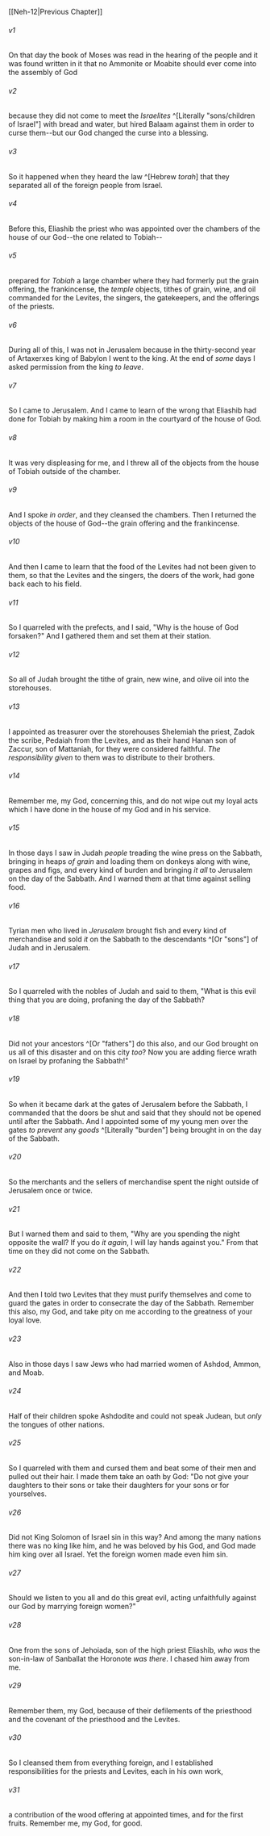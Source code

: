 ﻿---
aliases:
  - Nehemiah 13
---

[[Neh-12|Previous Chapter]]

###### v1
On that day the book of Moses was read in the hearing of the people and it was found written in it that no Ammonite or Moabite should ever come into the assembly of God

###### v2
because they did not come to meet the _Israelites_ ^[Literally "sons/children of Israel"] with bread and water, but hired Balaam against them in order to curse them--but our God changed the curse into a blessing.

###### v3
So it happened when they heard the law ^[Hebrew _torah_] that they separated all of the foreign people from Israel.

###### v4
Before this, Eliashib the priest who was appointed over the chambers of the house of our God--the one related to Tobiah--

###### v5
prepared for _Tobiah_ a large chamber where they had formerly put the grain offering, the frankincense, the _temple_ objects, tithes of grain, wine, and oil commanded for the Levites, the singers, the gatekeepers, and the offerings of the priests.

###### v6
During all of this, I was not in Jerusalem because in the thirty-second year of Artaxerxes king of Babylon I went to the king. At the end of _some_ days I asked permission from the king _to leave_.

###### v7
So I came to Jerusalem. And I came to learn of the wrong that Eliashib had done for Tobiah by making him a room in the courtyard of the house of God.

###### v8
It was very displeasing for me, and I threw all of the objects from the house of Tobiah outside of the chamber.

###### v9
And I spoke _in order_, and they cleansed the chambers. Then I returned the objects of the house of God--the grain offering and the frankincense.

###### v10
And then I came to learn that the food of the Levites had not been given to them, so that the Levites and the singers, the doers of the work, had gone back each to his field.

###### v11
So I quarreled with the prefects, and I said, "Why is the house of God forsaken?" And I gathered them and set them at their station.

###### v12
So all of Judah brought the tithe of grain, new wine, and olive oil into the storehouses.

###### v13
I appointed as treasurer over the storehouses Shelemiah the priest, Zadok the scribe, Pedaiah from the Levites, and as their hand Hanan son of Zaccur, son of Mattaniah, for they were considered faithful. _The responsibility given_ to them was to distribute to their brothers.

###### v14
Remember me, my God, concerning this, and do not wipe out my loyal acts which I have done in the house of my God and in his service.

###### v15
In those days I saw in Judah _people_ treading the wine press on the Sabbath, bringing in heaps _of grain_ and loading them on donkeys along with wine, grapes and figs, and every kind of burden and bringing _it all_ to Jerusalem on the day of the Sabbath. And I warned them at that time against selling food.

###### v16
Tyrian men who lived in _Jerusalem_ brought fish and every kind of merchandise and sold _it_ on the Sabbath to the descendants ^[Or "sons"] of Judah and in Jerusalem.

###### v17
So I quarreled with the nobles of Judah and said to them, "What is this evil thing that you are doing, profaning the day of the Sabbath?

###### v18
Did not your ancestors ^[Or "fathers"] do this also, and our God brought on us all of this disaster and on this city _too_? Now you are adding fierce wrath on Israel by profaning the Sabbath!"

###### v19
So when it became dark at the gates of Jerusalem before the Sabbath, I commanded that the doors be shut and said that they should not be opened until after the Sabbath. And I appointed some of my young men over the gates _to prevent_ any _goods_ ^[Literally "burden"] being brought in on the day of the Sabbath.

###### v20
So the merchants and the sellers of merchandise spent the night outside of Jerusalem once or twice.

###### v21
But I warned them and said to them, "Why are you spending the night opposite the wall? If you do _it again_, I will lay hands against you." From that time on they did not come on the Sabbath.

###### v22
And then I told two Levites that they must purify themselves and come to guard the gates in order to consecrate the day of the Sabbath. Remember this also, my God, and take pity on me according to the greatness of your loyal love.

###### v23
Also in those days I saw Jews who had married women of Ashdod, Ammon, and Moab.

###### v24
Half of their children spoke Ashdodite and could not speak Judean, but _only_ the tongues of other nations.

###### v25
So I quarreled with them and cursed them and beat some of their men and pulled out their hair. I made them take an oath by God: "Do not give your daughters to their sons or take their daughters for your sons or for yourselves.

###### v26
Did not King Solomon of Israel sin in this way? And among the many nations there was no king like him, and he was beloved by his God, and God made him king over all Israel. Yet the foreign women made even him sin.

###### v27
Should we listen to you all and do this great evil, acting unfaithfully against our God by marrying foreign women?"

###### v28
One from the sons of Jehoiada, son of the high priest Eliashib, _who was_ the son-in-law of Sanballat the Horonote _was there_. I chased him away from me.

###### v29
Remember them, my God, because of their defilements of the priesthood and the covenant of the priesthood and the Levites.

###### v30
So I cleansed them from everything foreign, and I established responsibilities for the priests and Levites, each in his own work,

###### v31
a contribution of the wood offering at appointed times, and for the first fruits. Remember me, my God, for good.